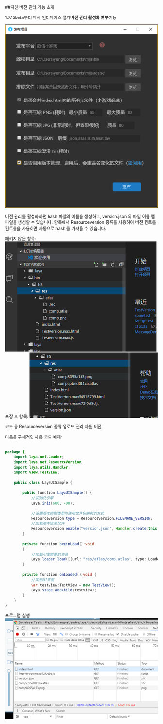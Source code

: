 ##자원 버전 관리 기능 소개

1.7.15beta부터 게시 인터페이스 열기**버전 관리 활성화 여부**기능

![publish](res/publish.png) 


버전 관리를 활성화하면 hash 파일의 이름을 생성하고, version.json 의 파일 이름 맵 파일을 생성할 수 있습니다. 항목에서 Resourceversion 종류를 사용하여 버전 컨트롤 컨트롤을 사용하면 자동으로 hash 를 가져올 수 있습니다.

패키지 않은 항목:
![publish](res/old.png)
포장 후 항목:
![publish](res/hashed.png)



코드 중 Resourceversion 종류 업로드 관리 자원 버전

다음은 구체적인 사용 코드 예제:


```java

package {
	import laya.net.Loader;
	import laya.net.ResourceVersion;
	import laya.utils.Handler;
	import view.TestView;
	
	public class LayaUISample {
		
		public function LayaUISample() {
			//初始化引擎
			Laya.init(600, 400);
			
			//设置版本控制类型为使用文件名映射的方式
			ResourceVersion.type = ResourceVersion.FILENAME_VERSION;
			//加载版本信息文件
			ResourceVersion.enable("version.json", Handler.create(this, beginLoad));		
		}
		
		private function beginLoad():void
		{
			//加载引擎需要的资源
			Laya.loader.load([{url: "res/atlas/comp.atlas", type: Loader.ATLAS}], Handler.create(this, onLoaded));
		}
		
		private function onLoaded():void {
			//实例UI界面
			var testView:TestView = new TestView();
			Laya.stage.addChild(testView);
		}
	}
}
```


프로그램 실행
![publish](res/load.png)